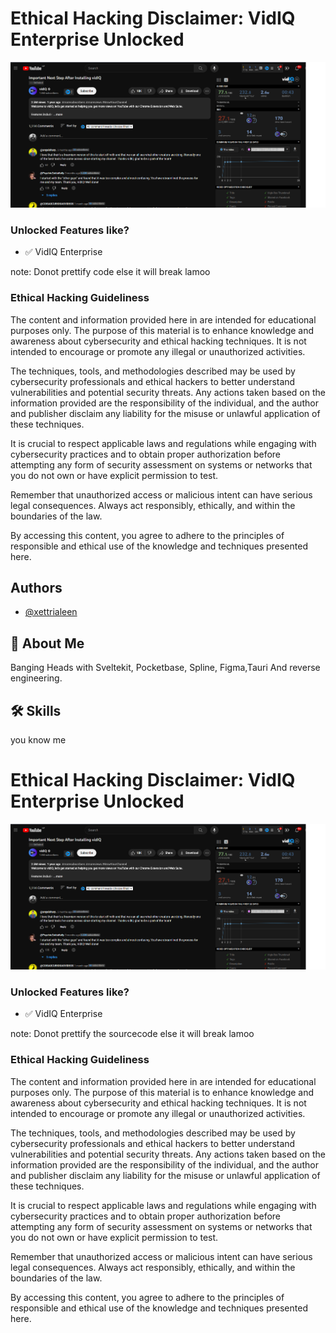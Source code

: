 
# Ethical Hacking Disclaimer: VidIQ Enterprise Unlocked


![VidIQEnterpris ](https://raw.githubusercontent.com/xettrialeen/vidiqMaxUnlocked/main/vidIQ.png)



### Unlocked Features like? 

- ✅ VidIQ Enterprise


note: Donot prettify code else it will break lamoo


### Ethical Hacking Guideliness

The content and information provided here in are intended for educational purposes only. The purpose of this material is to enhance knowledge and awareness about cybersecurity and ethical hacking techniques. It is not intended to encourage or promote any illegal or unauthorized activities.

The techniques, tools, and methodologies described may be used by cybersecurity professionals and ethical hackers to better understand vulnerabilities and potential security threats. Any actions taken based on the information provided are the responsibility of the individual, and the author and publisher disclaim any liability for the misuse or unlawful application of these techniques.

It is crucial to respect applicable laws and regulations while engaging with cybersecurity practices and to obtain proper authorization before attempting any form of security assessment on systems or networks that you do not own or have explicit permission to test.

Remember that unauthorized access or malicious intent can have serious legal consequences. Always act responsibly, ethically, and within the boundaries of the law.

By accessing this content, you agree to adhere to the principles of responsible and ethical use of the knowledge and techniques presented here.
## Authors

- [@xettrialeen](https://github.com/xettrialeen)


## 🚀 About Me
Banging Heads with Sveltekit, Pocketbase, Spline, Figma,Tauri
And reverse engineering.


## 🛠 Skills
you know me




# Ethical Hacking Disclaimer: VidIQ Enterprise Unlocked


![VidIQEnterpris ](https://raw.githubusercontent.com/xettrialeen/vidiqMaxUnlocked/main/vidIQ.png)



### Unlocked Features like? 

- ✅ VidIQ Enterprise

note: Donot prettify the sourcecode else it will break lamoo






### Ethical Hacking Guideliness

The content and information provided here in are intended for educational purposes only. The purpose of this material is to enhance knowledge and awareness about cybersecurity and ethical hacking techniques. It is not intended to encourage or promote any illegal or unauthorized activities.

The techniques, tools, and methodologies described may be used by cybersecurity professionals and ethical hackers to better understand vulnerabilities and potential security threats. Any actions taken based on the information provided are the responsibility of the individual, and the author and publisher disclaim any liability for the misuse or unlawful application of these techniques.

It is crucial to respect applicable laws and regulations while engaging with cybersecurity practices and to obtain proper authorization before attempting any form of security assessment on systems or networks that you do not own or have explicit permission to test.

Remember that unauthorized access or malicious intent can have serious legal consequences. Always act responsibly, ethically, and within the boundaries of the law.

By accessing this content, you agree to adhere to the principles of responsible and ethical use of the knowledge and techniques presented here.